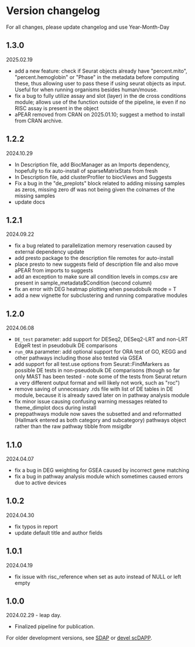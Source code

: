 # Version changelog

For all changes, please update changelog and use Year-Month-Day

## 1.3.0
2025.02.19
- add a new feature: check if Seurat objects already have "percent.mito", "percent.hemoglobin" or "Phase" in the metadata before computing these, thus allowing user to pass these if using seurat objects as input. Useful for when running organisms besides human/mouse.
- fix a bug to fully utilize assay and slot (layer) in the de cross conditions module; allows use of the function outside of the pipeline, ie even if no RISC assay is present in the object
- aPEAR removed from CRAN on 2025.01.10; suggest a method to install from CRAN archive.


## 1.2.2
2024.10.29
- In Description file, add BiocManager as an Imports dependency, hopefully to fix auto-install of sparseMatrixStats from fresh
- In Description file, add clusterProfiler to biocViews and Suggests
- Fix a bug in the "de_preplots" block related to adding missing samples as zeros, missing zero df was not being given the colnames of the missing samples
- update docs


## 1.2.1
2024.09.22
- fix a bug related to parallelization memory reservation caused by external dependency update
- add presto package to the description file remotes for auto-install
- place presto to new suggests field of description file and also move aPEAR from imports to suggests
- add an exception to make sure all condition levels in comps.csv are present in sample_metadata$Condition (second column)
- fix an error with DEG heatmap plotting when pseudobulk mode = T
- add a new vignette for subclustering and running comparative modules


## 1.2.0

2024.06.08
- `DE_test` parameter: add support for DESeq2, DESeq2-LRT and non-LRT EdgeR test in pseudobulk DE comparisons
- `run_ORA` parameter: add optional support for ORA test of GO, KEGG and other pathways including those also tested via GSEA
- add support for all test.use options from Seurat::FindMarkers as possible DE tests in non-pseudobulk DE comparisons (though so far only MAST has been tested - note some of the tests from Seurat return a very different output format and will likely not work, such as "roc")
- remove saving of unnecessary .rds file with list of DE tables in DE module, because it is already saved later on in pathway analysis module
- fix minor issue causing confusing warning messages related to theme_dimplot docs during install
- preppathways module now saves the subsetted and and reformatted (Hallmark entered as both category and subcategory) pathways object rather than the raw pathway tibble from msigdbr




## 1.1.0

2024.04.07
- fix a bug in DEG weighting for GSEA caused by incorrect gene matching
- fix a bug in pathway analysis module which sometimes caused errors due to active devices


## 1.0.2

2024.04.30
- fix typos in report
- update default title and author fields


## 1.0.1

2024.04.19
- fix issue with risc_reference when set as auto instead of NULL or left empty


## 1.0.0

2024.02.29 - leap day.
- Finalized pipeline for publication.



For older development versions, see [SDAP](https://github.com/FerrenaAlexander/SDAP) or [devel scDAPP](https://github.com/FerrenaAlexander/scDAPP/).
